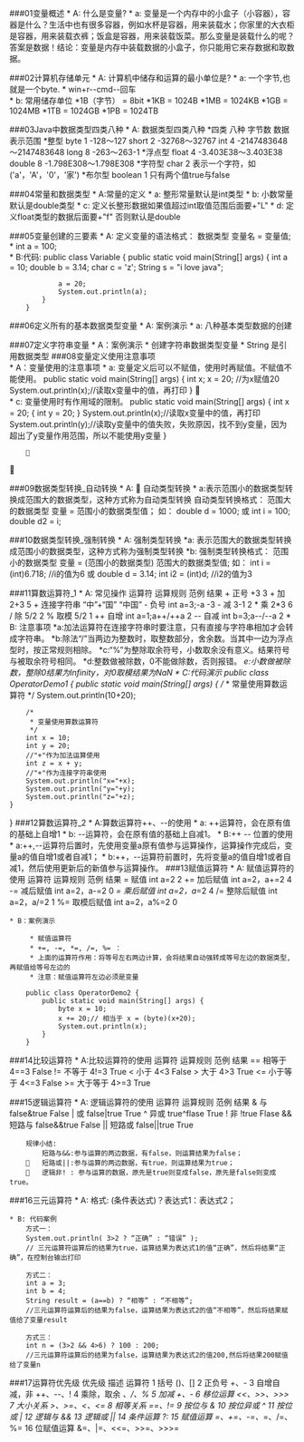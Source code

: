 ###01变量概述
	* A: 什么是变量?
		* a: 变量是一个内存中的小盒子（小容器），容器是什么？生活中也有很多容器，例如水杯是容器，用来装载水；你家里的大衣柜是容器，用来装载衣裤；饭盒是容器，用来装载饭菜。那么变量是装载什么的呢？答案是数据！结论：变量是内存中装载数据的小盒子，你只能用它来存数据和取数据。
	
###02计算机存储单元
	* A: 计算机中储存和运算的最小单位是?
		* a: 一个字节,也就是一个byte.
			* win+r--cmd--回车			
		* b: 常用储存单位
			*1B（字节） = 8bit
			*1KB = 1024B
			*1MB = 1024KB
			*1GB = 1024MB
			*1TB = 1024GB
			*1PB = 1024TB

			
			
###03Java中数据类型四类八种
	* A: 数据类型四类八种
		*四类	八种	字节数	数据表示范围
		*整型	byte	1	-128～127
			short	2	-32768～32767
			int	4	-2147483648～2147483648
			long	8	-263～263-1
		*浮点型	float	4	-3.403E38～3.403E38
			double	8	-1.798E308～1.798E308
		*字符型	char	2	表示一个字符，如('a'，'A'，'0'，'家')
		*布尔型	boolean	1	只有两个值true与false


###04常量和数据类型
	* A:常量的定义
		* a: 整形常量默认是int类型
		* b: 小数常量默认是double类型
		* c: 定义长整形数据如果值超过int取值范围后面要+"L"
		* d: 定义float类型的数据后面要+"f" 否则默认是double
	

###05变量创建的三要素
	* A: 定义变量的语法格式：
		数据类型  变量名  =  变量值;
		* int         a    =  100;		
        * B:代码:
		public class Variable {
			public static void main(String[] args) {
				int a = 10;
				double b = 3.14;
				char c = 'z';
				String s = "i love java";
			
				a = 20;
				System.out.println(a);
			}
		}
	


				

###06定义所有的基本数据类型变量
	* A: 案例演示
		* a: 八种基本类型数据的创建

###07定义字符串变量
	* A：案例演示
		* 创建字符串数据类型变量
		* String 是引用数据类型
###08变量定义使用注意事项			
	* A：变量使用的注意事项
		* a: 变量定义后可以不赋值，使用时再赋值。不赋值不能使用。
			public static void main(String[] args) {
			int x;
			x = 20; //为x赋值20
			System.out.println(x);//读取x变量中的值，再打印
			}
			
		* c:	变量使用时有作用域的限制。
			public static void main(String[] args) {
			int x = 20;
			{
			    int y = 20;
			}
			System.out.println(x);//读取x变量中的值，再打印
			System.out.println(y);//读取y变量中的值失败，失败原因，找不到y变量，因为超出了y变量作用范围，所以不能使用y变量
			}

			
	




###09数据类型转换_自动转换
	* A: 	自动类型转换
		* a:表示范围小的数据类型转换成范围大的数据类型，这种方式称为自动类型转换
			自动类型转换格式：
			范围大的数据类型 变量 = 范围小的数据类型值；
			如：
				    double d = 1000;
				或
				    int i = 100;
				    double d2 = i;

		
###10数据类型转换_强制转换
	* A: 强制类型转换
		*a: 表示范围大的数据类型转换成范围小的数据类型，这种方式称为强制类型转换
		*b: 强制类型转换格式：
		范围小的数据类型  变量 = (范围小的数据类型) 范围大的数据类型值;
		如：
		int  i = (int)6.718;   //i的值为6
		或
		double  d = 3.14;
		int  i2 = (int)d;     //i2的值为3


###11算数运算符_1
	* A: 常见操作
		运算符	运算规则	范例		结果
		+	正号		+3		3
		+	加		2+3		5
		+	连接字符串	“中”+“国”	“中国”
		-	负号		int a=3;-a	-3
		-	减		3-1		2
		*	乘		2*3		6
		/	除		5/2		2
		%	取模		5/2		1
		++	自增		int a=1;a++/++a	2
		--	自减		int b=3;a--/--a	2
	* B: 注意事项
		*a:加法运算符在连接字符串时要注意，只有直接与字符串相加才会转成字符串。
		*b:除法“/”当两边为整数时，取整数部分，舍余数。当其中一边为浮点型时，按正常规则相除。 
		*c:“%”为整除取余符号，小数取余没有意义。结果符号与被取余符号相同。
		*d:整数做被除数，0不能做除数，否则报错。
		*e:小数做被除数，整除0结果为Infinity，对0取模结果为NaN
	* C:代码演示
	public class OperatorDemo1 {
		public static void main(String[] args) {
		/*
		 * 常量使用算数运算符
		 */
		System.out.println(10+20);
		
		/*
		 * 变量使用算数运算符
		 */
		int x = 10;
		int y = 20;
		//"+"作为加法运算使用
		int z = x + y; 
		//"+"作为连接字符串使用
		System.out.println("x="+x);
		System.out.println("y="+y);
		System.out.println("z="+z);
	}
}
###12算数运算符_2
	* A:算数运算符++、--的使用
		* a: ++运算符，会在原有值的基础上自增1
		* b: --运算符，会在原有值的基础上自减1。
	* B:++  -- 位置的使用
		* a:++,--运算符后置时，先使用变量a原有值参与运算操作，运算操作完成后，变量a的值自增1或者自减1；
		* b:++，--运算符前置时，先将变量a的值自增1或者自减1，然后使用更新后的新值参与运算操作。
###13赋值运算符
	* A: 赋值运算符的使用
		运算符	运算规则	范例		结果
		=	赋值		int a=2		2
		+=	加后赋值	int a=2，a+=2	4
		-=	减后赋值	int a=2，a-=2	0
		*=	乘后赋值	int a=2，a*=2	4
		/=	整除后赋值	int a=2，a/=2	1
		%=	取模后赋值	int a=2，a%=2	0

	* B：案例演示
		
		 * 赋值运算符
		 * +=, -=, *=, /=, %= ： 
		 * 上面的运算符作用：将等号左右两边计算，会将结果自动强转成等号左边的数据类型,再赋值给等号左边的
		 * 注意：赋值运算符左边必须是变量
	 
		public class OperatorDemo2 {
			public static void main(String[] args) {
				byte x = 10;
				x += 20;// 相当于 x = (byte)(x+20);
				System.out.println(x);
			}
		}


###14比较运算符
	* A:比较运算符的使用
		运算符	运算规则	范例	结果
		==	相等于		4==3	False
		!=	不等于		4!=3	True
		<	小于		4<3	False
		>	大于		4>3	True
		<=	小于等于	4<=3	False
		>=	大于等于	4>=3	True

			 
###15逻辑运算符
	* A: 逻辑运算符的使用
		运算符	运算规则	范例		结果
		&	与		false&true	False
		|	或		false|true	True
		^	异或		true^flase	True
		!	非		!true		Flase
		&&	短路与		false&&true	False
		||	短路或		false||true	True

		规律小结:
			短路与&&:参与运算的两边数据，有false，则运算结果为false；
			短路或||:参与运算的两边数据，有true，则运算结果为true；
			逻辑非! : 参与运算的数据，原先是true则变成false，原先是false则变成true。

	

###16三元运算符
	* A: 格式:
		(条件表达式)？表达式1：表达式2；
		
	* B: 代码案例
		方式一：
		System.out.println( 3>2 ? “正确” : “错误” ); 
		// 三元运算符运算后的结果为true，运算结果为表达式1的值“正确”，然后将结果“正确”，在控制台输出打印
	
		方式二：
		int a = 3;
		int b = 4;
		String result = (a==b) ? “相等” : “不相等”;  
		//三元运算符运算后的结果为false，运算结果为表达式2的值“不相等”，然后将结果赋值给了变量result

		方式三：
		int n = (3>2 && 4>6) ? 100 : 200;
		//三元运算符运算后的结果为false，运算结果为表达式2的值200,然后将结果200赋值给了变量n


		
		
###17运算符优先级
	优先级	描述		运算符
	1	括号		()、[]
	2	正负号		+、-
	3	自增自减，非	++、--、!
	4	乘除，取余	*、/、%
	5	加减		+、-
	6	移位运算	<<、>>、>>>
	7	大小关系	>、>=、<、<=
	8	相等关系	==、!=
	9	按位与		&
	10	按位异或	^
	11	按位或		|
	12	逻辑与		&&
	13	逻辑或		||
	14	条件运算	?:
	15	赋值运算	=、+=、-=、*=、/=、%=
	16	位赋值运算	&=、|=、<<=、>>=、>>>=